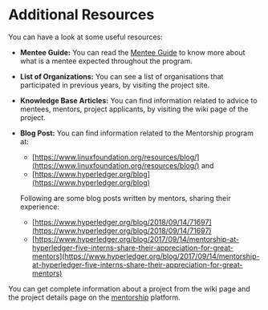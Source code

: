 # Additional Resources

You can have a look at some useful resources:

* **Mentee Guide:** You can read the [Mentee Guide](../mentee-guide/) to know more about what is a mentee expected throughout the program.
* **List of Organizations:** You can see a list of organisations that participated in previous years, by visiting the project site.
* **Knowledge Base Articles:** You can find information related to advice to mentees, mentors, project applicants, by visiting the wiki page of the project.
* **Blog Post:** You can find information related to the Mentorship program at:

  * [https://www.linuxfoundation.org/resources/blog/](https://www.linuxfoundation.org/resources/blog/) and
  * [https://www.hyperledger.org/blog](https://www.hyperledger.org/blog)

  Following are some blog posts written by mentors, sharing their experience:

  * [https://www.hyperledger.org/blog/2018/09/14/71697](https://www.hyperledger.org/blog/2018/09/14/71697)
  * [https://www.hyperledger.org/blog/2017/09/14/mentorship-at-hyperledger-five-interns-share-their-appreciation-for-great-mentors](https://www.hyperledger.org/blog/2017/09/14/mentorship-at-hyperledger-five-interns-share-their-appreciation-for-great-mentors)

You can get complete information about a project from the wiki page and the project details page on the [mentorship](https://mentorship.lfx.linuxfoundation.org/) platform.

